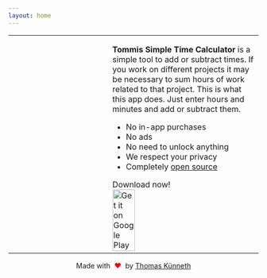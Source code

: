 ```yaml
---
layout: home
---
```


<table style="width: 100%; border: none">
<tr>
<td valign="top" style="width: 40%; border: none">
<!-- <img style="" src="assets/screenshots.gif" /> -->
</td>
<td valign="top" style="border: none">
<p><strong>Tommis Simple Time Calculator</strong> is a simple tool to add or subtract times. If you work on different projects it may be necessary to sum hours of work related to that project. This is what this app does. Just enter hours and minutes and add or subtract them.</p>

<ul>
<li>No in-app purchases</li>
<li>No ads</li>
<li>No need to unlock anything</li>
<li>We respect your privacy</li>
<li>Completely <a href="https://github.com/tkuenneth/timecalculator">open source</a></li>
</ul>
Download now!
<br />
<a href='https://play.google.com/store/apps/details?id=com.thomaskuenneth.zeitrechner&pcampaignid=pcampaignidMKT-Other-global-all-co-prtnr-py-PartBadge-Mar2515-1'><img width='40%' alt='Get it on Google Play' src='https://play.google.com/intl/en_us/badges/static/images/badges/en_badge_web_generic.png'/></a>
</td>
</tr>
</table>

<p style="text-align: center;">Made with <span style="color: red;">&#160;❤&#160;</span> by <a href="https://github.com/tkuenneth">Thomas K&uuml;nneth</a></p>

